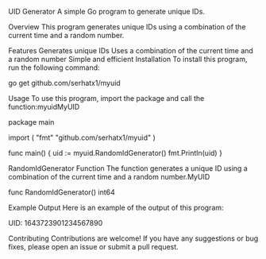 UID Generator
A simple Go program to generate unique IDs.

Overview
This program generates unique IDs using a combination of the current time and a random number.

Features
Generates unique IDs
Uses a combination of the current time and a random number
Simple and efficient
Installation
To install this program, run the following command:

go get github.com/serhatx1/myuid
		
Usage
To use this program, import the package and call the function:myuidMyUID

package main

import (
    "fmt"
    "github.com/serhatx1/myuid"
)

func main() {
    uid := myuid.RandomIdGenerator()
    fmt.Println(uid)
}
		
RandomIdGenerator Function
The function generates a unique ID using a combination of the current time and a random number.MyUID

func RandomIdGenerator() int64
		
Example Output
Here is an example of the output of this program:

UID: 1643723901234567890
		

Contributing
Contributions are welcome! If you have any suggestions or bug fixes, please open an issue or submit a pull request.
